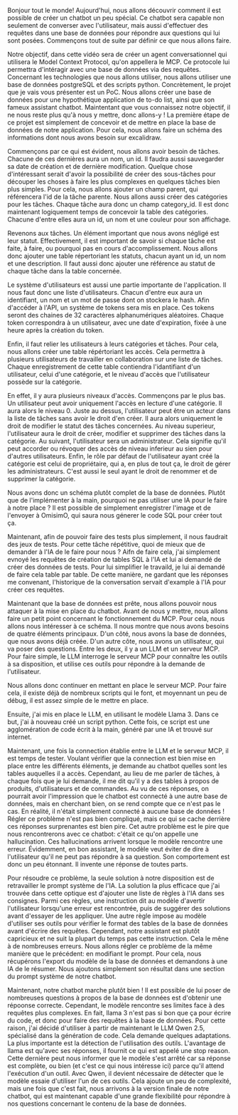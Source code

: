 Bonjour tout le monde! 
Aujourd'hui, nous allons découvrir comment il est possible de créer un chatbot un peu spécial.
Ce chatbot sera capable non seulement de converser avec l'utilisateur, mais aussi d'effectuer des requêtes dans une base de données pour répondre aux questions qui lui sont posées.
Commençons tout de suite par définir ce que nous allons faire.

Notre objectif, dans cette vidéo sera de créer un agent conversationnel qui utilisera le Model Context Protocol, qu'on appellera le MCP.
Ce protocole lui permettra d'intéragir avec une base de données via des requêtes.
Concernant les technologies que nous allons utiliser, nous allons utiliser une base de données postgreSQL et des scripts python.
Concrètement, le projet que je vais vous présenter est un PoC. 
Nous allons créer une base de données pour une hypothétique application de to-do list, ainsi que son fameux assistant chatbot.
Maintentant que vous connaissez notre objectif, il ne nous reste plus qu'à nous y mettre, donc allons-y !
La première étape de ce projet est simplement de concevoir et de mettre en place la base de données de notre application.
Pour cela, nous allons faire un schéma des informations dont nous avons besoin sur excalidraw.

Commençons par ce qui est évident, nous allons avoir besoin de tâches.
Chacune de ces dernières aura un nom, un id. Il faudra aussi sauvegarder sa date de création et de dernière modification.
Quelque chose d'intéressant serait d'avoir la possibilité de créer des sous-tâches pour découper les choses à faire les plus complexes en quelques tâches bien plus simples.
Pour cela, nous allons ajouter un champ parent, qui référencera l'id de la tâche parente.
Nous allons aussi créer des catégories pour les tâches. Chaque tâche aura donc un champ category_id.
Il est donc maintenant logiquement temps de concevoir la table des catégories.
Chacune d'entre elles aura un id, un nom et une couleur pour son affichage.

Revenons aux tâches. 
Un élément important que nous avons négligé est leur statut.
Effectivement, il est important de savoir si chaque tâche est faite, à faire, ou pourquoi pas en cours d'accomplissement.
Nous allons donc ajouter une table répertoriant les statuts, chacun ayant un id, un nom et une description.
Il faut aussi donc ajouter une référence au statut de chaque tâche dans la table concernée.

Le système d'utilisateurs est aussi une partie importante de l'application.
Il nous faut donc une liste d'utilisateurs.
Chacun d'entre eux aura un identifiant, un nom et un mot de passe dont on stockera le hash.
Afin d'accéder à l'API, un système de tokens sera mis en place. 
Ces tokens seront des chaines de 32 caractères alphanumériques aléatoires.
Chaque token correspondra à un utilisateur, avec une date d'expiration, fixée à une heure après la création du token.

Enfin, il faut relier les utilisateurs à leurs catégories et tâches. 
Pour cela, nous allons créer une table répértoriant les accès.
Cela permettra à plusieurs utilisateurs de travailler en collaboration sur une liste de tâches.
Chaque enregistrement de cette table contiendra l'idantifiant d'un utilisateur, celui d'une catégorie, et le niveau d'accès que l'utilisateur possède sur la catégorie.

En effet, il y aura plusieurs niveaux d'accès.
Commençons par le plus bas. Un utilisateur peut avoir uniquement l'accès en lecture d'une catégorie. Il aura alors le niveau 0.
Juste au dessus, l'utilisateur peut être un acteur dans la liste de tâches sans avoir le droit d'en créer. 
Il aura alors uniquement le droit de modifier le statut des tâches concernées.
Au niveau superieur, l'utilisateur aura le droit de créer, modifier et supprimer des tâches dans la catégorie.
Au suivant, l'utilisateur sera un administrateur. Cela signifie qu'il peut accorder ou révoquer des accès de niveau inferieur au sien pour d'autres utilisateurs.
Enfin, le rôle par défaut de l'utilisateur ayant créé la catégorie est celui de propriétaire, qui a, en plus de tout ça, le droit de gérer les administrateurs. 
C'est aussi le seul ayant le droit de renommer et de supprimer la catégorie.

Nous avons donc un schéma plutôt complet de la base de données.
Plutôt que de l'implémenter à la main, pourquoi ne pas utiliser une IA pour le faire à notre place ?
Il est possible de simplement enregistrer l'image et de l'envoyer à OmisimO, qui saura nous génerer le code SQL pour créer tout ça.

Maintenant, afin de pouvoir faire des tests plus simplement, il nous faudrait des jeux de tests. Pour cette tâche répétitive, quoi de mieux que de demander à l'IA de le faire pour nous ? 
Aifn de faire cela, j'ai simplement evnoyé les requêtes de création de tables SQL à l'IA et lui ai demandé de créer des données de tests.
Pour lui simplifier le travaild, je lui ai demandé de faire cela table par table. 
De cette manière, ne gardant que les réponses me convenant, l'historique de la conversation servait d'example à l'IA pour créer ces requêtes.

Maintenant que la base de données est prête, nous allons pouvoir nous attaquer à la mise en place du chatbot.
Avant de nous y mettre, nous allons faire un petit point concernant le fonctionnement du MCP.
Pour cela, nous allons nous intéresser à ce schéma.
Il nous montre que nous avons besoins de quatre éléments principaux. 
D'un côté, nous avons la base de données, que nous avons déjà créée. 
D'un autre côte, nous avons un utilisateur, qui va poser des questions.
Entre les deux, il y a un LLM et un serveur MCP.
Pour faire simple, le LLM interroge le serveur MCP pour connaître les outils à sa disposition, et utilise ces outils pour répondre à la demande de l'utilisateur.

Nous allons donc continuer en mettant en place le serveur MCP.
Pour faire cela, il existe déjà de nombreux scripts qui le font, et moyennant un peu de débug, il est assez simple de le mettre en place.

Ensuite, j'ai mis en place le LLM, en utilisant le modèle Llama 3. 
Dans ce but, j'ai à nouveau créé un script python. 
Cette fois, ce script est une agglomération de code écrit à la main, généré par une IA et trouvé sur internet.

Maintenant, une fois la connection établie entre le LLM et le serveur MCP, il est temps de tester.
Voulant vérifier que la connection est bien mise en place entre les différents éléments, je demande au chatbot quelles sont les tables auquelles il a accès. 
Cependant, au lieu de me parler de tâches, à chaque fois que je lui demande, il me dit qu'il y a des tables à propos de produits, d'utilisateurs et de commandes.
Au vu de ces réponses, on pourrait avoir l'impression que le chatbot est connecté à une autre base de données, mais en cherchant bien, on se rend compte que ce n'est pas le cas.
En réalité, il n'était simplement connecté à aucune base de données !
Régler ce problème n'est pas bien compliqué, mais ce qui se cache derrière ces réponses surprenantes est bien pire.
Cet autre problème est le pire que nous rencontrerons avec ce chatbot: c'était ce qu'on appelle une hallucination.
Ces hallucinations arrivent lorsque le modèle rencontre une erreur.
Évidemment, en bon assistant, le modèle veut éviter de dire à l'utilisateur qu'il ne peut pas répondre à sa question.
Son comportement est donc un peu étonnant.
Il invente une réponse de toutes parts.

Pour résoudre ce problème, la seule solution à notre disposition est de retravailler le prompt système de l'IA.
La solution la plus efficace que j'ai trouvée dans cette optique est d'ajouter une liste de règles à l'IA dans ses consignes. 
Parmi ces règles, une instruction dit au modèle d'avertir l'utilisateur lorsqu'une erreur est rencontrée, puis de suggérer des solutions avant d'essayer de les appliquer.
Une autre règle impose au modèle d'utiliser ses outils pour vérifier le format des tables de la base de données avant d'écrire des requêtes.
Cependant, notre assistant est plutôt capricieux et ne suit la plupart du temps pas cette instruction.
Cela le mêne à de nombreuses erreurs.
Nous allons régler ce problème de la même manière que le précédent: en modifiant le prompt.
Pour cela, nous récupérons l'export du modèle de la base de données et demandons à une IA de le résumer.
Nous ajoutons simplement son résultat dans une section du prompt système de notre chatbot.

Maintenant, notre chatbot marche plutôt bien ! 
Il est possible de lui poser de nombreuses questions à propos de la base de données est d'obtenir une répoonse correcte.
Cependant, le modèle rencontre ses limites face à des requêtes plus complexes.
En fait, llama 3 n'est pas si bon que ça pour écrire du code, et donc pour faire des requêtes à la base de données.
Pour cette raison, j'ai décidé d'utiliser à partir de maintenant le LLM Qwen 2.5, spécialisé dans la génération de code.
Cela demande quelques adaptations. 
La plus importante est la détection de l'utilisation des outils.
L'avantage de llama est qu'avec ses réponses, il fournit ce qui est appelé une stop reason.
Cette dernière peut nous informer que le modèle s'est arrêté car sa réponse est complète, ou bien (et c'est ce qui nous intéresse ici) parce qu'il attend l'exécution d'un outil.
Avec Qwen, il devient nécessaire de détecter que le modèle essaie d'utiliser l'un de ces outils.
Cela ajoute un peu de complexité, mais une fois que c'est fait, nous arrivons à la version finale de notre chatbot, qui est maintenant capable d'une grande flexibilité pour répondre à nos questions concernant le contenu de la base de données.
